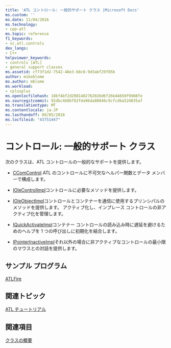 ```yaml
---
title: 'ATL コントロール: 一般的サポート クラス |Microsoft Docs'
ms.custom: ''
ms.date: 11/04/2016
ms.technology:
- cpp-atl
ms.topic: reference
f1_keywords:
- vc.atl.controls
dev_langs:
- C++
helpviewer_keywords:
- controls [ATL]
- general support classes
ms.assetid: cf73f1d2-7542-48e3-b8c8-9d3abf29f85b
author: mikeblome
ms.author: mblome
ms.workload:
- cplusplus
ms.openlocfilehash: 18bf4bf2d2081402762026d6f26bd4650f9908fe
ms.sourcegitcommit: 92dbc4b9bf82fda96da80846c9cfcdba524035af
ms.translationtype: MT
ms.contentlocale: ja-JP
ms.lasthandoff: 09/05/2018
ms.locfileid: "43751447"
---
```

# <a name="controls-general-support-classes"></a>コントロール: 一般的サポート クラス

次のクラスは、ATL コントロールの一般的なサポートを提供します。

- [CComControl](../atl/reference/ccomcontrol-class.md) ATL のコントロールに不可欠なヘルパー関数とデータ メンバーで構成します。

- [IOleControlImpl](../atl/reference/iolecontrolimpl-class.md)コントロールに必要なメソッドを提供します。

- [IOleObjectImpl](../atl/reference/ioleobjectimpl-class.md)コントロールとコンテナーを通信に使用するプリンシパルのメソッドを提供します。 アクティブ化し、インプレース コントロールの非アクティブ化を管理します。

- [IQuickActivateImpl](../atl/reference/iquickactivateimpl-class.md)コンテナー コントロールの読み込み時に遅延を避けるためのヘルプを 1 つの呼び出しに初期化を結合します。

- [IPointerInactiveImpl](../atl/reference/ipointerinactiveimpl-class.md)それ以外の場合に非アクティブなコントロールの最小限のマウスとの対話を提供します。

## <a name="sample-program"></a>サンプル プログラム

[ATLFire](../visual-cpp-samples.md)

## <a name="related-articles"></a>関連トピック

[ATL チュートリアル](../atl/active-template-library-atl-tutorial.md)

## <a name="see-also"></a>関連項目

[クラスの概要](../atl/atl-class-overview.md)

